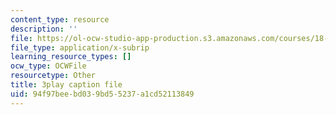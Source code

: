 ```yaml
---
content_type: resource
description: ''
file: https://ol-ocw-studio-app-production.s3.amazonaws.com/courses/18-06sc-linear-algebra-fall-2011/94f97beebd039bd55237a1cd52113849_9Q1q7s1jTzU.srt
file_type: application/x-subrip
learning_resource_types: []
ocw_type: OCWFile
resourcetype: Other
title: 3play caption file
uid: 94f97bee-bd03-9bd5-5237-a1cd52113849
---
```

